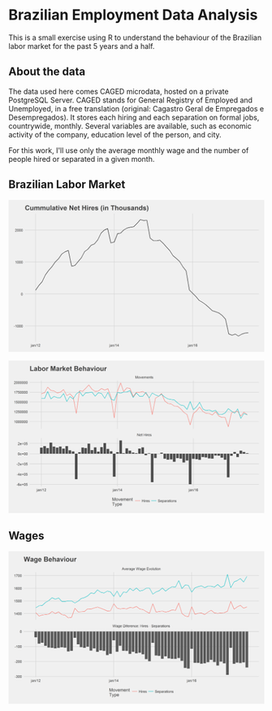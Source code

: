 # Brazilian Employment Data Analysis

This is a small exercise using R to understand the behaviour of the Brazilian labor market for the past 5 years and a half.

## About the data

The data used here comes CAGED microdata, hosted on a private PostgreSQL Server.
CAGED stands for General Registry of Employed and Unemployed, in a free translation (original: Cagastro Geral de Empregados e Desempregados). It stores each hiring and each separation on formal jobs, countrywide, monthly. Several variables are available, such as economic activity of the company, education level of the person, and city.

For this work, I'll use only the average monthly wage and the number of people hired or separated in a given month.

## Brazilian Labor Market



![Labor Market Behaviour](/02_images/CummulativeNetHires.png)

![Labor Market Behaviour](/02_images/LaborMarketBehaviour.png)




## Wages

![Labor Market Behaviour](/02_images/WageBehaviour.png)